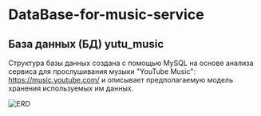# DataBase-for-music-service

## База данных (БД) yutu_music

Структура базы данных создана с помощью MySQL на основе анализа сервиса для прослушивания музыки "YouTube Music": https://music.youtube.com/ и описывает предполагаемую модель хранения используемых им данных.

![ERD](https://user-images.githubusercontent.com/61934044/134802492-6242d5a4-902e-4aaf-bfca-408905c1c435.jpg)
